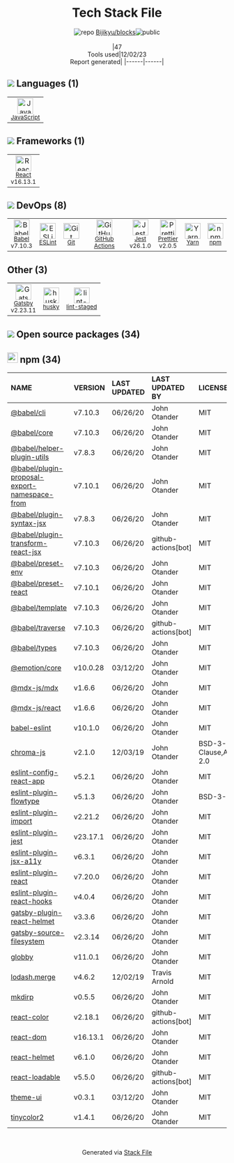 <!--
&lt;--- Readme.md Snippet without images Start ---&gt;
## Tech Stack
Bijikyu/blocks is built on the following main stack:

- [Jest](http://facebook.github.io/jest/) – Javascript Testing Framework
- [React](https://reactjs.org/) – Javascript UI Libraries
- [JavaScript](https://developer.mozilla.org/en-US/docs/Web/JavaScript) – Languages
- [Babel](http://babeljs.io/) – JavaScript Compilers
- [ESLint](http://eslint.org/) – Code Review
- [Gatsby](https://www.gatsbyjs.org) – Static Site Generators
- [Yarn](https://yarnpkg.com/) – Front End Package Manager
- [Prettier](https://prettier.io/) – Code Review
- [GitHub Actions](https://github.com/features/actions) – Continuous Integration

Full tech stack [here](/techstack.md)

&lt;--- Readme.md Snippet without images End ---&gt;

&lt;--- Readme.md Snippet with images Start ---&gt;
## Tech Stack
Bijikyu/blocks is built on the following main stack:

- <img width='25' height='25' src='https://img.stackshare.io/service/830/jest.png' alt='Jest'/> [Jest](http://facebook.github.io/jest/) – Javascript Testing Framework
- <img width='25' height='25' src='https://img.stackshare.io/service/1020/OYIaJ1KK.png' alt='React'/> [React](https://reactjs.org/) – Javascript UI Libraries
- <img width='25' height='25' src='https://img.stackshare.io/service/1209/javascript.jpeg' alt='JavaScript'/> [JavaScript](https://developer.mozilla.org/en-US/docs/Web/JavaScript) – Languages
- <img width='25' height='25' src='https://img.stackshare.io/service/2739/-1wfGjNw.png' alt='Babel'/> [Babel](http://babeljs.io/) – JavaScript Compilers
- <img width='25' height='25' src='https://img.stackshare.io/service/3337/Q4L7Jncy.jpg' alt='ESLint'/> [ESLint](http://eslint.org/) – Code Review
- <img width='25' height='25' src='https://img.stackshare.io/service/5472/default_189db484e0770a6101c6a70f0ef0172bc0f8de37.png' alt='Gatsby'/> [Gatsby](https://www.gatsbyjs.org) – Static Site Generators
- <img width='25' height='25' src='https://img.stackshare.io/service/5848/44mC-kJ3.jpg' alt='Yarn'/> [Yarn](https://yarnpkg.com/) – Front End Package Manager
- <img width='25' height='25' src='https://img.stackshare.io/service/7035/default_66f265943abed56bcdbfca1c866a4261b1fbb063.jpg' alt='Prettier'/> [Prettier](https://prettier.io/) – Code Review
- <img width='25' height='25' src='https://img.stackshare.io/service/11563/actions.png' alt='GitHub Actions'/> [GitHub Actions](https://github.com/features/actions) – Continuous Integration

Full tech stack [here](/techstack.md)

&lt;--- Readme.md Snippet with images End ---&gt;
-->
<div align="center">

# Tech Stack File
![](https://img.stackshare.io/repo.svg "repo") [Bijikyu/blocks](https://github.com/Bijikyu/blocks)![](https://img.stackshare.io/public_badge.svg "public")
<br/><br/>
|47<br/>Tools used|12/02/23 <br/>Report generated|
|------|------|
</div>

## <img src='https://img.stackshare.io/languages.svg'/> Languages (1)
<table><tr>
  <td align='center'>
  <img width='36' height='36' src='https://img.stackshare.io/service/1209/javascript.jpeg' alt='JavaScript'>
  <br>
  <sub><a href="https://developer.mozilla.org/en-US/docs/Web/JavaScript">JavaScript</a></sub>
  <br>
  <sub></sub>
</td>

</tr>
</table>

## <img src='https://img.stackshare.io/frameworks.svg'/> Frameworks (1)
<table><tr>
  <td align='center'>
  <img width='36' height='36' src='https://img.stackshare.io/service/1020/OYIaJ1KK.png' alt='React'>
  <br>
  <sub><a href="https://reactjs.org/">React</a></sub>
  <br>
  <sub>v16.13.1</sub>
</td>

</tr>
</table>

## <img src='https://img.stackshare.io/devops.svg'/> DevOps (8)
<table><tr>
  <td align='center'>
  <img width='36' height='36' src='https://img.stackshare.io/service/2739/-1wfGjNw.png' alt='Babel'>
  <br>
  <sub><a href="http://babeljs.io/">Babel</a></sub>
  <br>
  <sub>v7.10.3</sub>
</td>

<td align='center'>
  <img width='36' height='36' src='https://img.stackshare.io/service/3337/Q4L7Jncy.jpg' alt='ESLint'>
  <br>
  <sub><a href="http://eslint.org/">ESLint</a></sub>
  <br>
  <sub></sub>
</td>

<td align='center'>
  <img width='36' height='36' src='https://img.stackshare.io/service/1046/git.png' alt='Git'>
  <br>
  <sub><a href="http://git-scm.com/">Git</a></sub>
  <br>
  <sub></sub>
</td>

<td align='center'>
  <img width='36' height='36' src='https://img.stackshare.io/service/11563/actions.png' alt='GitHub Actions'>
  <br>
  <sub><a href="https://github.com/features/actions">GitHub Actions</a></sub>
  <br>
  <sub></sub>
</td>

<td align='center'>
  <img width='36' height='36' src='https://img.stackshare.io/service/830/jest.png' alt='Jest'>
  <br>
  <sub><a href="http://facebook.github.io/jest/">Jest</a></sub>
  <br>
  <sub>v26.1.0</sub>
</td>

<td align='center'>
  <img width='36' height='36' src='https://img.stackshare.io/service/7035/default_66f265943abed56bcdbfca1c866a4261b1fbb063.jpg' alt='Prettier'>
  <br>
  <sub><a href="https://prettier.io/">Prettier</a></sub>
  <br>
  <sub>v2.0.5</sub>
</td>

<td align='center'>
  <img width='36' height='36' src='https://img.stackshare.io/service/5848/44mC-kJ3.jpg' alt='Yarn'>
  <br>
  <sub><a href="https://yarnpkg.com/">Yarn</a></sub>
  <br>
  <sub></sub>
</td>

<td align='center'>
  <img width='36' height='36' src='https://img.stackshare.io/service/1120/lejvzrnlpb308aftn31u.png' alt='npm'>
  <br>
  <sub><a href="https://www.npmjs.com/">npm</a></sub>
  <br>
  <sub></sub>
</td>

</tr>
</table>

## Other (3)
<table><tr>
  <td align='center'>
  <img width='36' height='36' src='https://img.stackshare.io/service/5472/default_189db484e0770a6101c6a70f0ef0172bc0f8de37.png' alt='Gatsby'>
  <br>
  <sub><a href="https://www.gatsbyjs.org">Gatsby</a></sub>
  <br>
  <sub>v2.23.11</sub>
</td>

<td align='center'>
  <img width='36' height='36' src='https://img.stackshare.io/service/9527/5502029.jpeg' alt='husky'>
  <br>
  <sub><a href="https://github.com/typicode/husky">husky</a></sub>
  <br>
  <sub></sub>
</td>

<td align='center'>
  <img width='36' height='36' src='https://img.stackshare.io/service/10577/11071.jpeg' alt='lint-staged'>
  <br>
  <sub><a href="https://github.com/okonet/lint-staged">lint-staged</a></sub>
  <br>
  <sub></sub>
</td>

</tr>
</table>


## <img src='https://img.stackshare.io/group.svg' /> Open source packages (34)</h2>

## <img width='24' height='24' src='https://img.stackshare.io/service/1120/lejvzrnlpb308aftn31u.png'/> npm (34)

|NAME|VERSION|LAST UPDATED|LAST UPDATED BY|LICENSE|VULNERABILITIES|
|:------|:------|:------|:------|:------|:------|
|[@babel/cli](https://www.npmjs.com/@babel/cli)|v7.10.3|06/26/20|John Otander |MIT|N/A|
|[@babel/core](https://www.npmjs.com/@babel/core)|v7.10.3|06/26/20|John Otander |MIT|N/A|
|[@babel/helper-plugin-utils](https://www.npmjs.com/@babel/helper-plugin-utils)|v7.8.3|06/26/20|John Otander |MIT|N/A|
|[@babel/plugin-proposal-export-namespace-from](https://www.npmjs.com/@babel/plugin-proposal-export-namespace-from)|v7.10.1|06/26/20|John Otander |MIT|N/A|
|[@babel/plugin-syntax-jsx](https://www.npmjs.com/@babel/plugin-syntax-jsx)|v7.8.3|06/26/20|John Otander |MIT|N/A|
|[@babel/plugin-transform-react-jsx](https://www.npmjs.com/@babel/plugin-transform-react-jsx)|v7.10.3|06/26/20|github-actions[bot] |MIT|N/A|
|[@babel/preset-env](https://www.npmjs.com/@babel/preset-env)|v7.10.3|06/26/20|John Otander |MIT|N/A|
|[@babel/preset-react](https://www.npmjs.com/@babel/preset-react)|v7.10.1|06/26/20|John Otander |MIT|N/A|
|[@babel/template](https://www.npmjs.com/@babel/template)|v7.10.3|06/26/20|John Otander |MIT|N/A|
|[@babel/traverse](https://www.npmjs.com/@babel/traverse)|v7.10.3|06/26/20|github-actions[bot] |MIT|[CVE-2023-45133](https://github.com/advisories/GHSA-67hx-6x53-jw92) (Critical)|
|[@babel/types](https://www.npmjs.com/@babel/types)|v7.10.3|06/26/20|John Otander |MIT|N/A|
|[@emotion/core](https://www.npmjs.com/@emotion/core)|v10.0.28|03/12/20|John Otander |MIT|N/A|
|[@mdx-js/mdx](https://www.npmjs.com/@mdx-js/mdx)|v1.6.6|06/26/20|John Otander |MIT|N/A|
|[@mdx-js/react](https://www.npmjs.com/@mdx-js/react)|v1.6.6|06/26/20|John Otander |MIT|N/A|
|[babel-eslint](https://www.npmjs.com/babel-eslint)|v10.1.0|06/26/20|John Otander |MIT|N/A|
|[chroma-js](https://www.npmjs.com/chroma-js)|v2.1.0|12/03/19|John Otander |BSD-3-Clause,Apache-2.0|N/A|
|[eslint-config-react-app](https://www.npmjs.com/eslint-config-react-app)|v5.2.1|06/26/20|John Otander |MIT|N/A|
|[eslint-plugin-flowtype](https://www.npmjs.com/eslint-plugin-flowtype)|v5.1.3|06/26/20|John Otander |BSD-3-Clause|N/A|
|[eslint-plugin-import](https://www.npmjs.com/eslint-plugin-import)|v2.21.2|06/26/20|John Otander |MIT|N/A|
|[eslint-plugin-jest](https://www.npmjs.com/eslint-plugin-jest)|v23.17.1|06/26/20|John Otander |MIT|N/A|
|[eslint-plugin-jsx-a11y](https://www.npmjs.com/eslint-plugin-jsx-a11y)|v6.3.1|06/26/20|John Otander |MIT|N/A|
|[eslint-plugin-react](https://www.npmjs.com/eslint-plugin-react)|v7.20.0|06/26/20|John Otander |MIT|N/A|
|[eslint-plugin-react-hooks](https://www.npmjs.com/eslint-plugin-react-hooks)|v4.0.4|06/26/20|John Otander |MIT|N/A|
|[gatsby-plugin-react-helmet](https://www.npmjs.com/gatsby-plugin-react-helmet)|v3.3.6|06/26/20|John Otander |MIT|N/A|
|[gatsby-source-filesystem](https://www.npmjs.com/gatsby-source-filesystem)|v2.3.14|06/26/20|John Otander |MIT|N/A|
|[globby](https://www.npmjs.com/globby)|v11.0.1|06/26/20|John Otander |MIT|N/A|
|[lodash.merge](https://www.npmjs.com/lodash.merge)|v4.6.2|12/02/19|Travis Arnold |MIT|N/A|
|[mkdirp](https://www.npmjs.com/mkdirp)|v0.5.5|06/26/20|John Otander |MIT|N/A|
|[react-color](https://www.npmjs.com/react-color)|v2.18.1|06/26/20|github-actions[bot] |MIT|N/A|
|[react-dom](https://www.npmjs.com/react-dom)|v16.13.1|06/26/20|John Otander |MIT|N/A|
|[react-helmet](https://www.npmjs.com/react-helmet)|v6.1.0|06/26/20|John Otander |MIT|N/A|
|[react-loadable](https://www.npmjs.com/react-loadable)|v5.5.0|06/26/20|github-actions[bot] |MIT|N/A|
|[theme-ui](https://www.npmjs.com/theme-ui)|v0.3.1|03/12/20|John Otander |MIT|N/A|
|[tinycolor2](https://www.npmjs.com/tinycolor2)|v1.4.1|06/26/20|John Otander |MIT|N/A|

<br/>
<div align='center'>

Generated via [Stack File](https://github.com/marketplace/stack-file)
